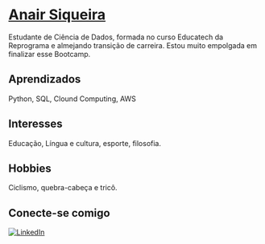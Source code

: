 # [Anair Siqueira]()

Estudante de Ciência de Dados, formada no curso Educatech da Reprograma e almejando transição de carreira. 
Estou muito empolgada em finalizar esse Bootcamp.


## Aprendizados

Python, SQL, Clound Computing, AWS




## Interesses

Educação, Língua e cultura, esporte, filosofia.



## Hobbies

Ciclismo, quebra-cabeça e tricô.


## Conecte-se comigo

[![LinkedIn](https://img.shields.io/badge/LinkedIn-0077B5?style=for-the-badge&logo=linkedin&logoColor=white)](https://www.linkedin.com/in/anair-siqueira-5509169b/)
